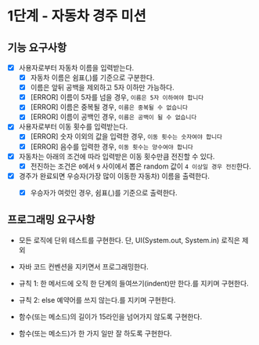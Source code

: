 # 1단계 - 자동차 경주 미션

## 기능 요구사항

- [x] 사용자로부터 자동차 이름을 입력받는다.
  - [x] 자동차 이름은 쉼표(,)를 기준으로 구분한다.
  - [x] 이름은 앞뒤 공백을 제외하고 5자 이하만 가능하다.
  - [x] [ERROR] 이름이 5자를 넘을 경우, `이름은 5자 이하여야 합니다`
  - [x] [ERROR] 이름은 중복될 경우, `이름은 중복될 수 없습니다`
  - [x] [ERROR] 이름이 공백인 경우, `이름은 공백이 될 수 없습니다`

- [x] 사용자로부터 이동 횟수를 입력받는다.
  - [x] [ERROR] 숫자 이외의 값을 입력한 경우, `이동 횟수는 숫자여야 합니다`
  - [x] [ERROR] 음수를 입력한 경우, `이동 횟수는 양수여야 합니다`

- [x] 자동차는 아래의 조건에 따라 입력받은 이동 횟수만큼 전진할 수 있다.
  - [x] 전진하는 조건은 `0`에서 `9` 사이에서 뽑은 random 값이 `4 이상일 경우 전진`한다.

- [x] 경주가 완료되면 우승자(가장 많이 이동한 자동차) 이름을 출력한다.
  - [x] 우승자가 여럿인 경우, 쉼표(,)를 기준으로 출력한다.


## 프로그래밍 요구사항
- 모든 로직에 단위 테스트를 구현한다. 단, UI(System.out, System.in) 로직은 제외

- 자바 코드 컨벤션을 지키면서 프로그래밍한다.

- 규칙 1: 한 메서드에 오직 한 단계의 들여쓰기(indent)만 한다.를 지키며 구현한다.

- 규칙 2: else 예약어를 쓰지 않는다.를 지키며 구현한다.

- 함수(또는 메소드)의 길이가 15라인을 넘어가지 않도록 구현한다.

- 함수(또는 메소드)가 한 가지 일만 잘 하도록 구현한다.

